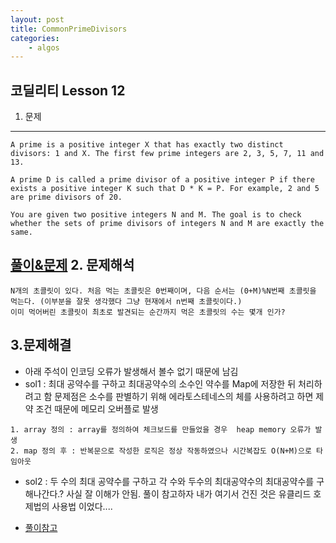 ```yaml
---
layout: post
title: CommonPrimeDivisors
categories:
    - algos
---
```


코딜리티 Lesson 12
--- 
1. 문제
---

```
A prime is a positive integer X that has exactly two distinct divisors: 1 and X. The first few prime integers are 2, 3, 5, 7, 11 and 13.

A prime D is called a prime divisor of a positive integer P if there exists a positive integer K such that D * K = P. For example, 2 and 5 are prime divisors of 20.

You are given two positive integers N and M. The goal is to check whether the sets of prime divisors of integers N and M are exactly the same.

```
[풀이&문제](https://app.codility.com/demo/results/trainingFS6JHJ-B6Z/)
2. 문제해석
---
```
N개의 초콜릿이 있다. 처음 먹는 초콜릿은 0번째이며, 다음 순서는 (0+M)%N번째 초콜릿을 먹는다. (이부분을 잘못 생각했다 그냥 현재에서 n번째 초콜릿이다.) 
이미 먹어버린 초콜릿이 최초로 발견되는 순간까지 먹은 초콜릿의 수는 몇개 인가?
```

3.문제해결
---
* 아래 주석이 인코딩 오류가 발생해서 볼수 없기 때문에 남김
* sol1 : 최대 공약수를 구하고  최대공약수의 소수인 약수를 Map에 저장한 뒤 처리하려고 함  문제점은 소수를 판별하기 위해 에라토스테네스의 체를 사용하려고 하면 제약 조건 때문에
메모리 오버플로 발생 

```
1. array 정의 : array를 정의하여 체크보드를 만들었을 경우  heap memory 오류가 발생
2. map 정의 후 : 반복문으로 작성한 로직은 정상 작동하였으나 시간복잡도 O(N+M)으로 타임아웃
```

* sol2 : 두 수의 최대 공약수를 구하고  각 수와 두수의 최대공약수의 최대공약수를 구해나간다.?  사실 잘 이해가 안됨. 풀이 참고하자
내가 여기서 건진 것은 유클리드 호제법의 사용법 이었다....

* [풀이참고](https://mkki.github.io/codility/2018/05/31/codility-common-prime-divisors.html)
